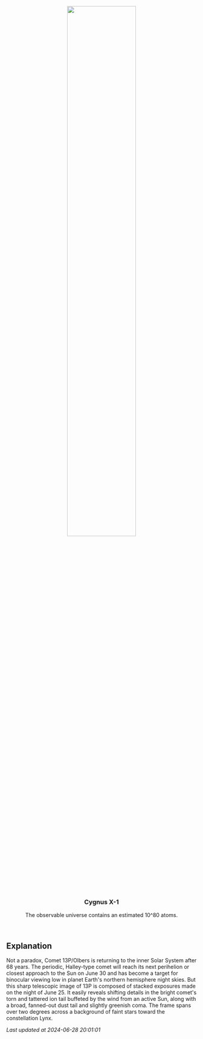 <p align='center'>
    <img src='https://apod.nasa.gov/apod/image/2406/13P_Olbers_2024_06_24_215434PDT_DEBartlett1024.jpg' width='60%' />
    <h3 align="center">Cygnus X-1</h3>
    <p align="center">The observable universe contains an estimated 10^80 atoms.</p>
</p>
<br/>

Explanation
--
Not a paradox, Comet 13P/Olbers is returning to the inner Solar System after 68 years. The periodic, Halley-type comet will reach its next perihelion or closest approach to the Sun on June 30 and has become a target for binocular viewing low in planet Earth's northern hemisphere night skies. But this sharp telescopic image of 13P is composed of stacked exposures made on the night of June 25. It easily reveals shifting details in the bright comet's torn and tattered ion tail buffeted by the wind from an active Sun, along with a broad, fanned-out dust tail and slightly greenish coma. The frame spans over two degrees across a background of faint stars toward the constellation Lynx.


*Last updated at 2024-06-28 20:01:01*
